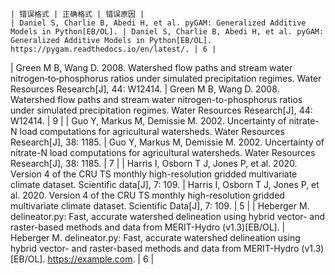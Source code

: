 ```
| 错误格式 | 正确格式 | 错误原因 |
| Daniel S, Charlie B, Abedi H, et al. pyGAM: Generalized Additive Models in Python[EB/OL]. | Daniel S, Charlie B, Abedi H, et al. pyGAM: Generalized Additive Models in Python[EB/OL]. https://pygam.readthedocs.io/en/latest/. | 6 |
```
| Green M B, Wang D. 2008. Watershed flow paths and stream water nitrogen‐to‐phosphorus ratios under simulated precipitation regimes. Water Resources Research[J], 44: W12414. | Green M B, Wang D. 2008. Watershed flow paths and stream water nitrogen-to-phosphorus ratios under simulated precipitation regimes. Water Resources Research[J], 44: W12414. | 9 |
| Guo Y, Markus M, Demissie M. 2002. Uncertainty of nitrate-N load computations for agricultural watersheds. Water Resources Research[J], 38: 1185. | Guo Y, Markus M, Demissie M. 2002. Uncertainty of nitrate-N load computations for agricultural watersheds. Water Resources Research[J], 38: 1185. | 7 |
| Harris I, Osborn T J, Jones P, et al. 2020. Version 4 of the CRU TS monthly high-resolution gridded multivariate climate dataset. Scientific data[J], 7: 109. | Harris I, Osborn T J, Jones P, et al. 2020. Version 4 of the CRU TS monthly high-resolution gridded multivariate climate dataset. Scientific Data[J], 7: 109. | 5 |
| Heberger M. delineator.py: Fast, accurate watershed delineation using hybrid vector- and raster-based methods and data from MERIT-Hydro (v1.3)[EB/OL]. | Heberger M. delineator.py: Fast, accurate watershed delineation using hybrid vector- and raster-based methods and data from MERIT-Hydro (v1.3)[EB/OL]. https://example.com. | 6 |